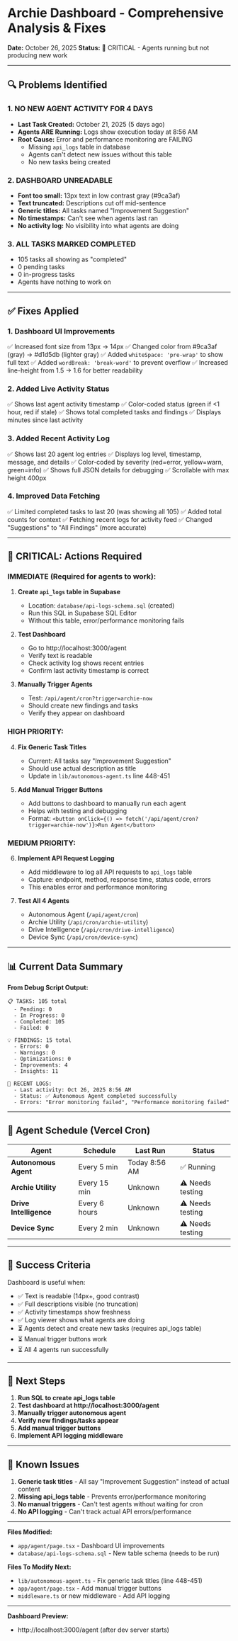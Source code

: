# Archie Dashboard - Comprehensive Analysis & Fixes

**Date:** October 26, 2025
**Status:** 🔴 CRITICAL - Agents running but not producing new work

---

## 🔍 Problems Identified

### 1. **NO NEW AGENT ACTIVITY FOR 4 DAYS**
- **Last Task Created:** October 21, 2025 (5 days ago)
- **Agents ARE Running:** Logs show execution today at 8:56 AM
- **Root Cause:** Error and performance monitoring are FAILING
  - Missing `api_logs` table in database
  - Agents can't detect new issues without this table
  - No new tasks being created

### 2. **DASHBOARD UNREADABLE**
- **Font too small:** 13px text in low contrast gray (#9ca3af)
- **Text truncated:** Descriptions cut off mid-sentence
- **Generic titles:** All tasks named "Improvement Suggestion"
- **No timestamps:** Can't see when agents last ran
- **No activity log:** No visibility into what agents are doing

### 3. **ALL TASKS MARKED COMPLETED**
- 105 tasks all showing as "completed"
- 0 pending tasks
- 0 in-progress tasks
- Agents have nothing to work on

---

## ✅ Fixes Applied

### 1. **Dashboard UI Improvements**
✅ Increased font size from 13px → 14px
✅ Changed color from #9ca3af (gray) → #d1d5db (lighter gray)
✅ Added `whiteSpace: 'pre-wrap'` to show full text
✅ Added `wordBreak: 'break-word'` to prevent overflow
✅ Increased line-height from 1.5 → 1.6 for better readability

### 2. **Added Live Activity Status**
✅ Shows last agent activity timestamp
✅ Color-coded status (green if <1 hour, red if stale)
✅ Shows total completed tasks and findings
✅ Displays minutes since last activity

### 3. **Added Recent Activity Log**
✅ Shows last 20 agent log entries
✅ Displays log level, timestamp, message, and details
✅ Color-coded by severity (red=error, yellow=warn, green=info)
✅ Shows full JSON details for debugging
✅ Scrollable with max height 400px

### 4. **Improved Data Fetching**
✅ Limited completed tasks to last 20 (was showing all 105)
✅ Added total counts for context
✅ Fetching recent logs for activity feed
✅ Changed "Suggestions" to "All Findings" (more accurate)

---

## 🚨 CRITICAL: Actions Required

### **IMMEDIATE (Required for agents to work):**

1. **Create `api_logs` table in Supabase**
   - Location: `database/api-logs-schema.sql` (created)
   - Run this SQL in Supabase SQL Editor
   - Without this table, error/performance monitoring fails

2. **Test Dashboard**
   - Go to http://localhost:3000/agent
   - Verify text is readable
   - Check activity log shows recent entries
   - Confirm last activity timestamp is correct

3. **Manually Trigger Agents**
   - Test: `/api/agent/cron?trigger=archie-now`
   - Should create new findings and tasks
   - Verify they appear on dashboard

### **HIGH PRIORITY:**

4. **Fix Generic Task Titles**
   - Current: All tasks say "Improvement Suggestion"
   - Should use actual description as title
   - Update in `lib/autonomous-agent.ts` line 448-451

5. **Add Manual Trigger Buttons**
   - Add buttons to dashboard to manually run each agent
   - Helps with testing and debugging
   - Format: `<button onClick={() => fetch('/api/agent/cron?trigger=archie-now')}>Run Agent</button>`

### **MEDIUM PRIORITY:**

6. **Implement API Request Logging**
   - Add middleware to log all API requests to `api_logs` table
   - Capture: endpoint, method, response time, status code, errors
   - This enables error and performance monitoring

7. **Test All 4 Agents**
   - Autonomous Agent (`/api/agent/cron`)
   - Archie Utility (`/api/cron/archie-utility`)
   - Drive Intelligence (`/api/cron/drive-intelligence`)
   - Device Sync (`/api/cron/device-sync`)

---

## 📊 Current Data Summary

**From Debug Script Output:**

```
📋 TASKS: 105 total
  - Pending: 0
  - In Progress: 0
  - Completed: 105
  - Failed: 0

💡 FINDINGS: 15 total
  - Errors: 0
  - Warnings: 0
  - Optimizations: 0
  - Improvements: 4
  - Insights: 11

📝 RECENT LOGS:
  - Last activity: Oct 26, 2025 8:56 AM
  - Status: ✅ Autonomous Agent completed successfully
  - Errors: "Error monitoring failed", "Performance monitoring failed"
```

---

## 🔧 Agent Schedule (Vercel Cron)

| Agent | Schedule | Last Run | Status |
|-------|----------|----------|--------|
| **Autonomous Agent** | Every 5 min | Today 8:56 AM | ✅ Running |
| **Archie Utility** | Every 15 min | Unknown | ⚠️ Needs testing |
| **Drive Intelligence** | Every 6 hours | Unknown | ⚠️ Needs testing |
| **Device Sync** | Every 2 min | Unknown | ⚠️ Needs testing |

---

## 🎯 Success Criteria

Dashboard is useful when:
- ✅ Text is readable (14px+, good contrast)
- ✅ Full descriptions visible (no truncation)
- ✅ Activity timestamps show freshness
- ✅ Log viewer shows what agents are doing
- ⏳ Agents detect and create new tasks (requires api_logs table)
- ⏳ Manual trigger buttons work
- ⏳ All 4 agents run successfully

---

## 📝 Next Steps

1. **Run SQL to create api_logs table**
2. **Test dashboard at http://localhost:3000/agent**
3. **Manually trigger autonomous agent**
4. **Verify new findings/tasks appear**
5. **Add manual trigger buttons**
6. **Implement API logging middleware**

---

## 🐛 Known Issues

1. **Generic task titles** - All say "Improvement Suggestion" instead of actual content
2. **Missing api_logs table** - Prevents error/performance monitoring
3. **No manual triggers** - Can't test agents without waiting for cron
4. **No API logging** - Can't track actual API errors/performance

---

**Files Modified:**
- `app/agent/page.tsx` - Dashboard UI improvements
- `database/api-logs-schema.sql` - New table schema (needs to be run)

**Files To Modify Next:**
- `lib/autonomous-agent.ts` - Fix generic task titles (line 448-451)
- `app/agent/page.tsx` - Add manual trigger buttons
- `middleware.ts` or new middleware - Add API logging

---

**Dashboard Preview:**
- http://localhost:3000/agent (after dev server starts)
